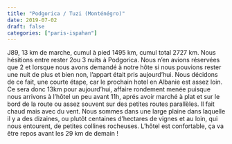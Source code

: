 ```yaml
---
title: "Podgorica / Tuzi (Monténégro)"
date: 2019-07-02
draft: false
categories: ["paris-ispahan"]
---
```


J89, 13 km de marche, cumul à pied 1495 km, cumul total 2727 km.
Nous hésitions entre rester 2ou 3 nuits à Podgorica. Nous n’en avions réservées que 2 et lorsque nous avons demandé à notre hôte si nous pouvions rester une nuit de plus et bien non, l’appart était pris aujourd’hui. Nous décidons de ce fait, une courte étape, car le prochain hotel en Albanie est assez loin. Ce sera donc 13km pour aujourd’hui, affaire rondement menée puisque nous arrivons à l’hôtel un peu avant 11h, aprés avoir marché à plat et sur le bord de la route ou assez souvent sur des petites routes parallèles. Il fait chaud mais avec du vent. Nous sommes dans une large plaine dans laquelle il y a des dizaines, ou plutôt centaines d’hectares de vignes et au loin, qui nous entourent, de petites collines rocheuses. L’hôtel est confortable, ça va être repos avant les 29 km de demain !

